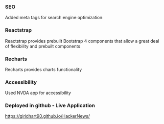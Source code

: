 ### SEO
Added meta tags for search engine optimization

### Reactstrap
Reactstrap provides prebuilt Bootstrap 4 components that allow a great deal of flexibility and prebuilt components

### Recharts
Recharts provides charts functionality

### Accessibility
Used NVDA app for accessibility

### Deployed in github - Live Application
https://giridhart90.github.io/HackerNews/

